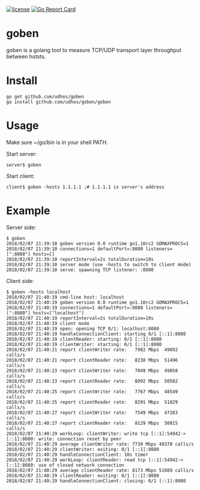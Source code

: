 [![license](http://img.shields.io/badge/license-MIT-blue.svg)](https://github.com/udhos/goben/blob/master/LICENSE)
[![Go Report Card](https://goreportcard.com/badge/github.com/udhos/goben)](https://goreportcard.com/report/github.com/udhos/goben)

# goben
goben is a golang tool to measure TCP/UDP transport layer throughput between hotsts.

Install
=======

    go get github.com/udhos/goben
    go install github.com/udhos/goben/goben

Usage
=====

Make sure ~/go/bin is in your shell PATH.

Start server:

    server$ goben

Start client:

    client$ goben -hosts 1.1.1.1 ;# 1.1.1.1 is server's address

Example
=======

Server side:

    $ goben
    2018/02/07 21:39:10 goben version 0.0 runtime go1.10rc2 GOMAXPROCS=1
    2018/02/07 21:39:10 connections=1 defaultPort=:8080 listeners=[":8080"] hosts=[]
    2018/02/07 21:39:10 reportInterval=2s totalDuration=10s
    2018/02/07 21:39:10 server mode (use -hosts to switch to client mode)
    2018/02/07 21:39:10 serve: spawning TCP listener: :8080

Client side:

    $ goben -hosts localhost
    2018/02/07 21:40:19 cmd-line host: localhost
    2018/02/07 21:40:19 goben version 0.0 runtime go1.10rc2 GOMAXPROCS=1
    2018/02/07 21:40:19 connections=1 defaultPort=:8080 listeners=[":8080"] hosts=["localhost"]
    2018/02/07 21:40:19 reportInterval=2s totalDuration=10s
    2018/02/07 21:40:19 client mode
    2018/02/07 21:40:19 open: opening TCP 0/1: localhost:8080
    2018/02/07 21:40:19 handleConnectionClient: starting 0/1 [::1]:8080
    2018/02/07 21:40:19 clientReader: starting: 0/1 [::1]:8080
    2018/02/07 21:40:19 clientWriter: starting: 0/1 [::1]:8080
    2018/02/07 21:40:21 report clientWriter rate:   7982 Mbps  49892 calls/s
    2018/02/07 21:40:21 report clientReader rate:   8238 Mbps  51496 calls/s
    2018/02/07 21:40:23 report clientWriter rate:   7849 Mbps  49058 calls/s
    2018/02/07 21:40:23 report clientReader rate:   8092 Mbps  50582 calls/s
    2018/02/07 21:40:25 report clientWriter rate:   7767 Mbps  48549 calls/s
    2018/02/07 21:40:25 report clientReader rate:   8291 Mbps  51829 calls/s
    2018/02/07 21:40:27 report clientWriter rate:   7549 Mbps  47183 calls/s
    2018/02/07 21:40:27 report clientReader rate:   8129 Mbps  50815 calls/s
    2018/02/07 21:40:29 workLoop: clientWriter: write tcp [::1]:54942->[::1]:8080: write: connection reset by peer
    2018/02/07 21:40:29 average clientWriter rate: 7739 Mbps 48370 calls/s
    2018/02/07 21:40:29 clientWriter: exiting: 0/1 [::1]:8080
    2018/02/07 21:40:29 handleConnectionClient: 10s timer
    2018/02/07 21:40:29 workLoop: clientReader: read tcp [::1]:54942->[::1]:8080: use of closed network connection
    2018/02/07 21:40:29 average clientReader rate: 8173 Mbps 51089 calls/s
    2018/02/07 21:40:29 clientReader: exiting: 0/1 [::1]:8080
    2018/02/07 21:40:29 handleConnectionClient: closing: 0/1 [::1]:8080

